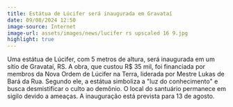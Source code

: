 ```yaml
---
title: Estátua de Lúcifer será inaugurada em Gravataí
date: 09/08/2024 12:50
image-source: Internet
image-url: assets/images/news/lucifer rs upscaled 16 9.jpg
highlight: true
---
```


Uma estátua de Lúcifer, com 5 metros de altura, será inaugurada em um sítio de Gravataí, RS. A obra, que custou R$ 35 mil, foi financiada por membros da Nova Ordem de Lúcifer na Terra, liderada por Mestre Lukas de Bará da Rua. Segundo ele, a estátua simboliza a "luz do conhecimento" e busca desmistificar o culto ao demônio. O local do santuário permanece em sigilo devido a ameaças. A inauguração está prevista para 13 de agosto.